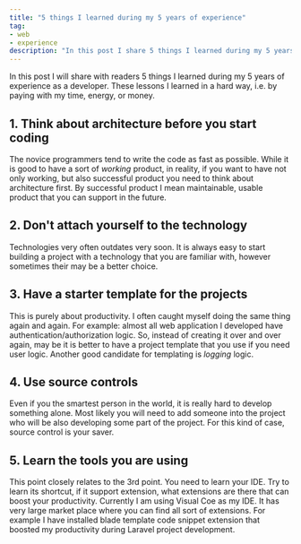 ```yaml
---
title: "5 things I learned during my 5 years of experience"
tag: 
- web
- experience
description: "In this post I share 5 things I learned during my 5 years of experience as a developer."
---
```

In this post I will share with readers 5 things I learned during my 5 years of experience as a developer. These lessons I learned in a hard way, i.e. by paying with my time, energy, or money. 

## 1. Think about architecture before you start coding
The novice programmers tend to write the code as fast as possible. While it is good to have a sort of *working* product, in reality, if you want to have not only working, but also successful product you need to think about architecture first. By successful product I mean maintainable, usable product that you can support in the future. 

## 2. Don't attach yourself to the technology
Technologies very often outdates very soon. It is always easy to start building a project with a technology that you are familiar with, however sometimes their may be a better choice.

## 3. Have a starter template for the projects
This is purely about productivity. I often caught myself doing the same thing again and again. For example: almost all web application I developed have authentication/authorization logic. So, instead of creating it over and over again, may be it is better to have a project template that you use if you need user logic. Another good candidate for templating is *logging* logic. 

## 4. Use source controls
Even if you the smartest person in the world, it is really hard to develop something alone. Most likely you will need to add someone into the project who will be also developing some part of the project. For this kind of case, source control is your saver.

## 5. Learn the tools you are using
This point closely relates to the 3rd point. You need to learn your IDE. Try to learn its shortcut, if it support extension, what extensions are there that can boost your productivity. Currently I am using Visual Coe as my IDE. It has very large market place where you can find all sort of extensions. For example I have installed blade template code snippet extension that boosted my productivity during Laravel project development. 
